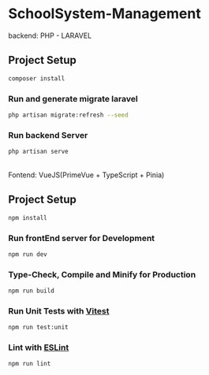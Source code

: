 # SchoolSystem-Management
 backend: PHP - LARAVEL
## Project Setup

```sh
composer install

```
### Run and generate migrate laravel
```sh 
php artisan migrate:refresh --seed
```

### Run backend Server

```sh
php artisan serve
```
<br> 
Fontend: VueJS(PrimeVue + TypeScript + Pinia)
<br>

## Project Setup

```sh
npm install
```

### Run frontEnd server for Development

```sh
npm run dev
```

### Type-Check, Compile and Minify for Production

```sh
npm run build
```

### Run Unit Tests with [Vitest](https://vitest.dev/)

```sh
npm run test:unit
```

### Lint with [ESLint](https://eslint.org/)

```sh
npm run lint
```
